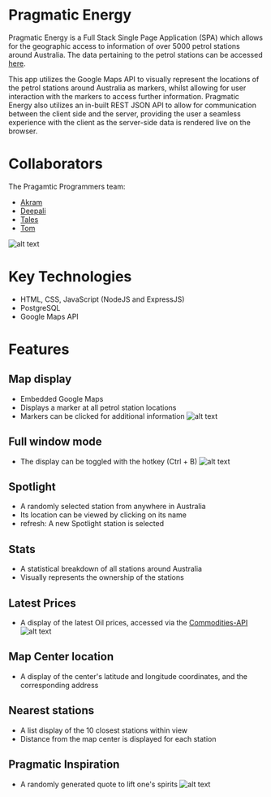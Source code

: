 # Pragmatic Energy
Pragmatic Energy is a Full Stack Single Page Application (SPA) which allows for the geographic access to information of over 5000 petrol stations around Australia.
The data pertaining to the petrol stations can be accessed [here](https://researchdata.edu.au/petrol-stations/1208509).

This app utilizes the Google Maps API to visually represent the locations of the petrol stations around Australia as markers, whilst allowing for user interaction with the markers to access further information.
Pragmatic Energy also utilizes an in-built REST JSON API to allow for communication between the client side and the server, providing the user a seamless experience with the client as the server-side data is rendered live on the browser.


# Collaborators
The Pragamtic Programmers team:
- [Akram](https://github.com/Akman13)
- [Deepali](https://github.com/DeepaliPatro)
- [Tales](https://github.com/TalesPinto)
- [Tom](https://github.com/BigBBazz)

![alt text](https://i.imgur.com/qUHCkJx.png)
# Key Technologies
- HTML, CSS, JavaScript (NodeJS and ExpressJS)
- PostgreSQL
- Google Maps API


# Features
## Map display
 - Embedded Google Maps
 - Displays a marker at all petrol station locations
 - Markers can be clicked for additional information
 ![alt text](https://i.imgur.com/P8oKq5c.png)
 

## Full window mode
 - The display can be toggled with the hotkey (Ctrl + B)
![alt text](https://i.imgur.com/qXPcXZG.png)

## Spotlight
 - A randomly selected station from anywhere in Australia
 - Its location can be viewed by clicking on its name
 - refresh: A new Spotlight station is selected

## Stats
 - A statistical breakdown of all stations around Australia
 - Visually represents the ownership of the stations

## Latest Prices
 - A display of the latest Oil prices, accessed via the [Commodities-API](https://commodities-api.com/)
 ![alt text](https://i.imgur.com/ioRJa1C.png)

## Map Center location
 - A display of the center's latitude and longitude coordinates, and the corresponding address

## Nearest stations
 - A list display of the 10 closest stations within view
 - Distance from the map center is displayed for each station

## Pragmatic Inspiration
 - A randomly generated quote to lift one's spirits
![alt text](https://i.imgur.com/3dbvlKJ.png)
